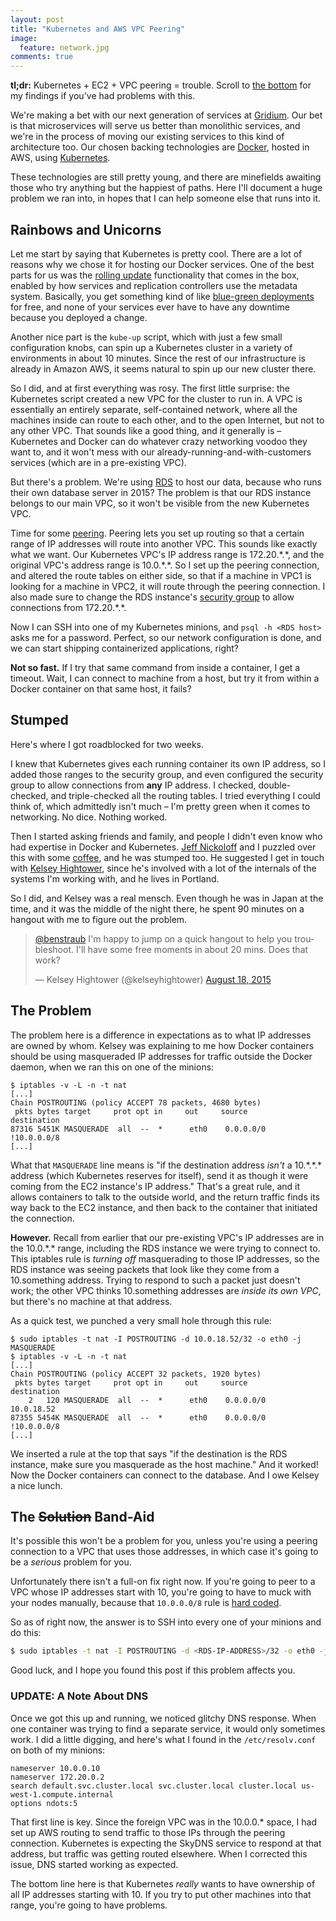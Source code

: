```yaml
---
layout: post
title: "Kubernetes and AWS VPC Peering"
image:
  feature: network.jpg
comments: true
---
```


**tl;dr:** Kubernetes + EC2 + VPC peering = trouble.
Scroll to [the bottom](#the-solution-band-aid) for my findings if you've had problems with this.

We're making a bet with our next generation of services at [Gridium](http://www.gridium.com/).
Our bet is that microservices will serve us better than monolithic services, and we're in the process of moving our existing services to this kind of architecture too.
Our chosen backing technologies are [Docker][docker], hosted in AWS, using [Kubernetes][k8s].

[docker]: https://www.docker.com/
[k8s]: http://kubernetes.io/

These technologies are still pretty young, and there are minefields awaiting those who try anything but the happiest of paths.
Here I'll document a huge problem we ran into, in hopes that I can help someone else that runs into it.

## Rainbows and Unicorns

Let me start by saying that Kubernetes is pretty cool.
There are a lot of reasons why we chose it for hosting our Docker services.
One of the best parts for us was the [rolling update](https://github.com/kubernetes/kubernetes/blob/master/docs/design/simple-rolling-update.md) functionality that comes in the box, enabled by how services and replication controllers use the metadata system.
Basically, you get something kind of like [blue-green deployments](http://martinfowler.com/bliki/BlueGreenDeployment.html) for free, and none of your services ever have to have any downtime because you deployed a change.

Another nice part is the `kube-up` script, which with just a few small configuration knobs, can spin up a Kubernetes cluster in a variety of environments in about 10 minutes.
Since the rest of our infrastructure is already in Amazon AWS, it seems natural to spin up our new cluster there.

So I did, and at first everything was rosy.
The first little surprise: the Kubernetes script created a new VPC for the cluster to run in.
A VPC is essentially an entirely separate, self-contained network, where all the machines inside can route to each other, and to the open Internet, but not to any other VPC.
That sounds like a good thing, and it generally is – Kubernetes and Docker can do whatever crazy networking voodoo they want to, and it won't mess with our already-running-and-with-customers services (which are in a pre-existing VPC).

But there's a problem.
We're using [RDS](https://aws.amazon.com/rds/) to host our data, because who runs their own database server in 2015?
The problem is that our RDS instance belongs to our main VPC, so it won't be visible from the new Kubernetes VPC.

Time for some [peering](http://docs.aws.amazon.com/AmazonVPC/latest/UserGuide/vpc-peering.html).
Peering lets you set up routing so that a certain range of IP addresses will route into another VPC.
This sounds like exactly what we want. 
Our Kubernetes VPC's IP address range is 172.20.\*.\*, and the original VPC's address range is 10.0.\*.\*.
So I set up the peering connection, and altered the route tables on either side, so that if a machine in VPC1 is looking for a machine in VPC2, it will route through the peering connection.
I also made sure to change the RDS instance's [security group](http://docs.aws.amazon.com/AWSEC2/latest/UserGuide/using-network-security.html) to allow connections from 172.20.\*.\*.

Now I can SSH into one of my Kubernetes minions, and `psql -h <RDS host>` asks me for a password.
Perfect, so our network configuration is done, and we can start shipping containerized applications, right?

**Not so fast.**
If I try that same command from inside a container, I get a timeout.
Wait, I can connect to machine from a host, but try it from within a Docker container on that same host, it fails?

## Stumped

Here's where I got roadblocked for two weeks.

I knew that Kubernetes gives each running container its own IP address, so I added those ranges to the security group, and even configured the security group to allow connections from **any** IP address.
I checked, double-checked, and triple-checked all the routing tables.
I tried everything I could think of, which admittedly isn't much – I'm pretty green when it comes to networking.
No dice.
Nothing worked.

Then I started asking friends and family, and people I didn't even know who had expertise in Docker and Kubernetes.
[Jeff Nickoloff](https://twitter.com/allingeek) and I puzzled over this with some [coffee](https://workfrom.co/albina-press), and he was stumped too.
He suggested I get in touch with [Kelsey Hightower](https://twitter.com/kelseyhightower), since he's involved with a lot of the internals of the systems I'm working with, and he lives in Portland.

So I did, and Kelsey was a real mensch.
Even though he was in Japan at the time, and it was the middle of the night there, he spent 90 minutes on a hangout with me to figure out the problem.

<blockquote class="twitter-tweet" lang="en"><p lang="en" dir="ltr"><a href="https://twitter.com/benstraub">@benstraub</a> I&#39;m happy to jump on a quick hangout to help you troubleshoot. I&#39;ll have some free moments in about 20 mins. Does that work?</p>&mdash; Kelsey Hightower (@kelseyhightower) <a href="https://twitter.com/kelseyhightower/status/633679300147855361">August 18, 2015</a></blockquote>
<script async src="//platform.twitter.com/widgets.js" charset="utf-8"></script>

## The Problem

The problem here is a difference in expectations as to what IP addresses are owned by whom.
Kelsey was explaining to me how Docker containers should be using masqueraded IP addresses for traffic outside the Docker daemon, when we ran this on one of the minions:

```
$ iptables -v -L -n -t nat
[...]
Chain POSTROUTING (policy ACCEPT 78 packets, 4680 bytes)
 pkts bytes target     prot opt in     out     source         destination
87316 5451K MASQUERADE  all  --  *      eth0    0.0.0.0/0     !10.0.0.0/8
[...]
```

What that `MASQUERADE` line means is "if the destination address _isn't_ a 10.\*.\*.\* address (which Kubernetes reserves for itself), send it as though it were coming from the EC2 instance's IP address."
That's a great rule, and it allows containers to talk to the outside world, and the return traffic finds its way back to the EC2 instance, and then back to the container that initiated the connection.

**However.**
Recall from earlier that our pre-existing VPC's IP addresses are in the 10.0.\*.\* range, including the RDS instance we were trying to connect to.
This iptables rule is _turning off_ masquerading to those IP addresses, so the RDS instance was seeing packets that look like they come from a 10.something address.
Trying to respond to such a packet just doesn't work; the other VPC thinks 10.something addresses are _inside its own VPC_, but there's no machine at that address.

As a quick test, we punched a very small hole through this rule:

```
$ sudo iptables -t nat -I POSTROUTING -d 10.0.18.52/32 -o eth0 -j MASQUERADE
$ iptables -v -L -n -t nat
[...]
Chain POSTROUTING (policy ACCEPT 32 packets, 1920 bytes)
 pkts bytes target     prot opt in     out     source           destination
    2   120 MASQUERADE  all  --  *      eth0    0.0.0.0/0        10.0.18.52
87355 5454K MASQUERADE  all  --  *      eth0    0.0.0.0/0       !10.0.0.0/8
[...]
```

We inserted a rule at the top that says "if the destination is the RDS instance, make sure you masquerade as the host machine."
And it worked!
Now the Docker containers can connect to the database.
And I owe Kelsey a nice lunch.

## The <strike>Solution</strike> Band-Aid

It's possible this won't be a problem for you, unless you're using a peering connection to a VPC that uses those addresses, in which case it's going to be a *serious* problem for you.

Unfortunately there isn't a full-on fix right now.
If you're going to peer to a VPC whose IP addresses start with 10, you're going to have to muck with your nodes manually, because that `10.0.0.0/8` rule is [hard coded](https://github.com/kubernetes/kubernetes/blob/7c9bbef96ed7f2a192a1318aa312919b861aee00/pkg/kubelet/container_bridge.go#L124).

So as of right now, the answer is to SSH into every one of your minions and do this:

```bash
$ sudo iptables -t nat -I POSTROUTING -d <RDS-IP-ADDRESS>/32 -o eth0 -j MASQUERADE
```

Good luck, and I hope you found this post if this problem affects you.

### UPDATE: A Note About DNS

Once we got this up and running, we noticed glitchy DNS response.
When one container was trying to find a separate service, it would only sometimes work.
I did a little digging, and here's what I found in the `/etc/resolv.conf` on both of my minions:

```
nameserver 10.0.0.10
nameserver 172.20.0.2
search default.svc.cluster.local svc.cluster.local cluster.local us-west-1.compute.internal
options ndots:5
```

That first line is key.
Since the foreign VPC was in the 10.0.0.\* space, I had set up AWS routing to send traffic to those IPs through the peering connection.
Kubernetes is expecting the SkyDNS service to respond at that address, but traffic was getting routed elsewhere.
When I corrected this issue, DNS started working as expected.

The bottom line here is that Kubernetes _really_ wants to have ownership of all IP addresses starting with 10.
If you try to put other machines into that range, you're going to have problems.
